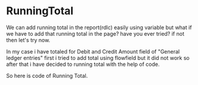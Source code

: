 # RunningTotal

We can add running total in the report(rdlc) easily using variable but what if we have to add that running total in the page? have you ever tried? if not then let's try now.

In my case i have totaled for Debit and Credit Amount field of "General ledger entries" first i tried to add total using flowfield but it did not work so after that i have decided to running total with the help of code.

So here is code of Running Total.
